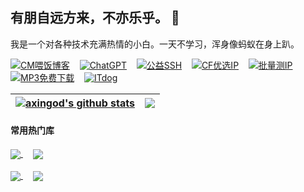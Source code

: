 ## 有朋自远方来，不亦乐乎。 👋

我是一个对各种技术充满热情的小白。一天不学习，浑身像蚂蚁在身上趴。

[![CM喂饭博客](https://img.shields.io/badge/CM喂饭博客-8A2BE2)](https://cmliussss.com/)&nbsp;&nbsp;&nbsp;&nbsp;[![ChatGPT](https://img.shields.io/badge/ChatGPT-8A2BE2)](https://chatgpt.com/)&nbsp;&nbsp;&nbsp;&nbsp;[![公益SSH](https://img.shields.io/badge/公益SSH-8A2BE2)](https://webssh.090227.xyz/)&nbsp;&nbsp;&nbsp;&nbsp;[![CF优选IP](https://img.shields.io/badge/官方优选IP-8A2BE2)](https://cf.090227.xyz/)&nbsp;&nbsp;&nbsp;&nbsp;[![批量测IP](https://img.shields.io/badge/批量测IP-8A2BE2)](https://reallyfreegeoip.org/bulk)&nbsp;&nbsp;&nbsp;&nbsp;[![MP3免费下载](https://img.shields.io/badge/MP3免费下载-8A2BE2)](https://tools.liumingye.cn/music/#/)&nbsp;&nbsp;&nbsp;&nbsp;[![ITdog](https://img.shields.io/badge/ITdog-8A2BE2)](https://www.itdog.cn/tcping)




| <a href="https://github.com/axingod"><img align="center" src="https://github-readme-stats.vercel.app/api?username=axingod&show_icons=true&hide=contribs&theme=ambient_gradient&hide_border=true" alt="axingod's github stats" /></a> | <a href="https://github.com/axingod"><img align="center" src="https://github-readme-stats.vercel.app/api/top-langs/?username=axingod&layout=compact&theme=ambient_gradient&hide_border=true" /></a> |
| ------------- | ------------- |

#### 常用热门库

<a href="https://github.com/cmliu/edgetunnel">
  <img align="center" src="https://github-readme-stats.vercel.app/api/pin/?username=cmliu&repo=edgetunnel&theme=buefy" />
</a>
&nbsp;&nbsp;&nbsp;
<a href="https://github.com/cmliu/CFnat-Windows-GUI">
  <img align="center" src="https://github-readme-stats.vercel.app/api/pin/?username=fscarmen2&repo=Argo-Nezha-Service-Container&theme=buefy" />
</a>
<br />
<br />
<a href="https://github.com/cmliu/socks5-for-serv00">
  <img align="center" src="https://github-readme-stats.vercel.app/api/pin/?username=eooce&repo=Sing-box&theme=buefy" />
</a>
&nbsp;&nbsp;&nbsp;
<a href="https://github.com/cmliu/WorkerVless2sub">
  <img align="center" src="https://github-readme-stats.vercel.app/api/pin/?username=bh-qt&repo=Cloudflare-IP-SpeedTest&theme=buefy" />
</a>
<br />
